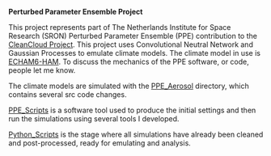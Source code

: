 **Perturbed Parameter Ensemble Project**

This project represents part of The Netherlands Institute for Space Research (SRON) Perturbed Parameter Ensemble (PPE) contribution to the [CleanCloud Project](https://projects.au.dk/cleancloud). This project uses Convolutional Neutral Network and Gaussian Processes to emulate climate models. The climate model in use is [ECHAM6-HAM](https://gmd.copernicus.org/articles/12/1643/2019/). To discuss the mechanics of the PPE software, or code, people let me know.

The climate models are simulated with the [PPE_Aerosol](https://github.com/YusufBhatti/PPE_Project/tree/master/PPE_Aerosol) directory, which contains several src code changes.

[PPE_Scripts](https://github.com/YusufBhatti/PPE_Project/tree/master/PPE_Scripts) is a software tool used to produce the initial settings and then run the simulations using several tools I developed.

[Python_Scripts](https://github.com/YusufBhatti/PPE_Project/tree/master/Python_Scripts) is the stage where all simulations have already been cleaned and post-processed, ready for emulating and analysis.
 
